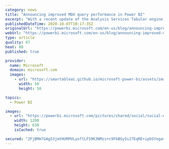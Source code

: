 ```yaml
---
category: news
title: "Announcing improved MDX query performance in Power BI"
excerpt: "With a recent update of the Analysis Services Tabular engine in Power BI, Multidimensional Expressions (MDX) clients, such as Microsoft Excel, can now enjoy improved query performance against datasets in Power BI."
publishedDateTime: 2020-10-07T10:17:35Z
originalUrl: "https://powerbi.microsoft.com/en-us/blog/announcing-improved-mdx-query-performance-in-power-bi/"
webUrl: "https://powerbi.microsoft.com/en-us/blog/announcing-improved-mdx-query-performance-in-power-bi/"
type: article
quality: 87
heat: 88
published: true

provider:
  name: Microsoft
  domain: microsoft.com
  images:
    - url: "https://smartableai.github.io/microsoft-power-bi/assets/images/organizations/microsoft.com-50x50.jpg"
      width: 50
      height: 50

topics:
  - Power BI

images:
  - url: "https://powerbi.microsoft.com/pictures/shared/social/social-default-image.png"
    width: 1200
    height: 630
    isCached: true

secured: "2FjBMm7GAg53jmtHURMVLyoftLF59K3NMzs+c9FbBGy5s27EqRE+ipbSYogavGTwat3t/IpfbxPXZz539YU1YHYdzpr8Sdpnrx56ytU9PtNEsTMGLXl5zYoe3bl+cy8Zrqoa01z+Q1y9HdGwAcAoRXVr6EujXtryBMti+T+klD4F4rcBWhFKPXFWXEPSf8Xul5p2J/eUoLgqjxkhbeEPOA78dPeVnhaZGbRndrAk+NOMNJTyrjLwH8qv9DgtsNuj/1Nnkoc4UmGWwaXsXa3ZJoOeapcxUwc2PYPSkb4WCVOH/vTMYQgBIb/zOZ2UXuvSKNj3y0jcM6QWZQCB3WfmbkwcUMDCf9WjPichz3LBkZE=;M8qFkaQtvLBaL/x3k5UtlA=="
---
```


